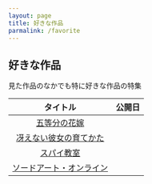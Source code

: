 ```yaml
---
layout: page
title: 好きな作品
parmalink: /favorite
---
```


## 好きな作品

見た作品のなかでも特に好きな作品の特集

|タイトル|公開日|
|:-:|:-:|
|[五等分の花嫁](./gotobun)||
|[冴えない彼女の育てかた](./favorite/saekano)||
|[スパイ教室](./spyroom)||
|[ソードアート・オンライン](./sao/sao.html)||
